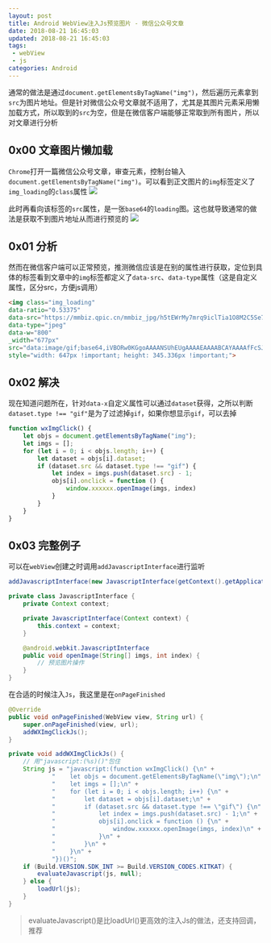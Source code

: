 ```yaml
---
layout: post
title: Android WebView注入Js预览图片 - 微信公众号文章
date: 2018-08-21 16:45:03
updated: 2018-08-21 16:45:03
tags:
 - webView
 - js
categories: Android
---
```


通常的做法是通过`document.getElementsByTagName("img")`，然后遍历元素拿到`src`为图片地址。但是针对微信公众号文章就不适用了，尤其是其图片元素采用懒加载方式，所以取到的`src`为空，但是在微信客户端能够正常取到所有图片，所以对文章进行分析

<!-- More -->

## 0x00 文章图片懒加载

`Chrome`打开一篇微信公众号文章，审查元素，控制台输入`document.getElementsByTagName("img")`。可以看到正文图片的`img`标签定义了`img_loading`的`class`属性
![](https://images.zyhang.com/18-8-21/55262970.jpg)

此时再看向该标签的`src`属性，是一张`base64`的`loading`图。这也就导致通常的做法是获取不到图片地址从而进行预览的
![](https://images.zyhang.com/18-8-21/34624449.jpg)

## 0x01 分析

然而在微信客户端可以正常预览，推测微信应该是在别的属性进行获取，定位到具体的标签看到文章中的`img`标签都定义了`data-src`、`data-type`属性（这是自定义属性，区分src，方便js调用）
``` html
<img class="img_loading"
data-ratio="0.53375"
data-src="https://mmbiz.qpic.cn/mmbiz_jpg/h5tEWrMy7mrq9iclTia1O8M2C5Se7nr5TgN6IibURS7YYpCSTwT0U5KUhOmGrxusN8iaQKrFDjtTBaMox6Dgp2Hfbg/640?wx_fmt=jpeg"
data-type="jpeg"
data-w="800"
_width="677px"
src="data:image/gif;base64,iVBORw0KGgoAAAANSUhEUgAAAAEAAAABCAYAAAAfFcSJAAAADUlEQVQImWNgYGBgAAAABQABh6FO1AAAAABJRU5ErkJggg=="
style="width: 647px !important; height: 345.336px !important;">
```

## 0x02 解决

现在知道问题所在，针对`data-x`自定义属性可以通过`dataset`获得，之所以判断`dataset.type !== "gif"`是为了过滤掉`gif`，如果你想显示`gif`，可以去掉
``` js
function wxImgClick() {
    let objs = document.getElementsByTagName("img");
    let imgs = [];
    for (let i = 0; i < objs.length; i++) {
        let dataset = objs[i].dataset;
        if (dataset.src && dataset.type !== "gif") {
            let index = imgs.push(dataset.src) - 1;
            objs[i].onclick = function () {
                window.xxxxxx.openImage(imgs, index)
            }
        }
    }
}
```

## 0x03 完整例子

可以在`webView`创建之时调用`addJavascriptInterface`进行监听
``` java
addJavascriptInterface(new JavascriptInterface(getContext().getApplicationContext()), "xxxxxx");

private class JavascriptInterface {
    private Context context;

    private JavascriptInterface(Context context) {
        this.context = context;
    }

    @android.webkit.JavascriptInterface
    public void openImage(String[] imgs, int index) {
        // 预览图片操作
    }
}
```

在合适的时候注入`Js`，我这里是在`onPageFinished`
``` java
@Override
public void onPageFinished(WebView view, String url) {
    super.onPageFinished(view, url);
    addWXImgClickJs();
}

private void addWXImgClickJs() {
    // 用"javascript:(%s)()"包住
    String js = "javascript:(function wxImgClick() {\n" +
            "    let objs = document.getElementsByTagName(\"img\");\n" +
            "    let imgs = [];\n" +
            "    for (let i = 0; i < objs.length; i++) {\n" +
            "        let dataset = objs[i].dataset;\n" +
            "        if (dataset.src && dataset.type !== \"gif\") {\n" +
            "            let index = imgs.push(dataset.src) - 1;\n" +
            "            objs[i].onclick = function () {\n" +
            "                window.xxxxxx.openImage(imgs, index)\n" +
            "            }\n" +
            "        }\n" +
            "    }\n" +
            "})()";
    if (Build.VERSION.SDK_INT >= Build.VERSION_CODES.KITKAT) {
        evaluateJavascript(js, null);
    } else {
        loadUrl(js);
    }
}
```

> evaluateJavascript()是比loadUrl()更高效的注入Js的做法，还支持回调，推荐